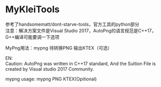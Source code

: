 # MyKleiTools
参考了handsomematt/dont-starve-tools，官方工具的python部分  
注意：解决方案文件是Visual Studio 2017，AutoPng的语言规范是C++17，G++编译可能要调一下选项  

MyPng用法：mypng 待转换PNG 输出KTEX（可选）  

EN:  
Caution: AutoPng was written in C++17 standard, And the Sultion File is created by Visual studio 2017 Community.   

mypng usage: mypng PNG KTEX(Opitional)
